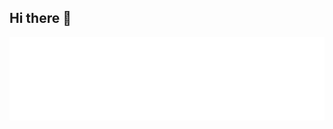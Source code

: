 ## Hi there 👋

<p align="center">
  <img src="https://raw.githubusercontent.com/zarifislam10/zarifislam10/main/readmebox.svg" alt="Readme Box"/>
</p>


<!--
**zarifislam10/zarifislam10** is a ✨ _special_ ✨ repository because its `README.md` (this file) appears on your GitHub profile.

Here are some ideas to get you started:

- 🔭 I’m currently working on ...
- 🌱 I’m currently learning ...
- 👯 I’m looking to collaborate on ...
- 🤔 I’m looking for help with ...
- 💬 Ask me about ...
- 📫 How to reach me: ...
- 😄 Pronouns: ...
- ⚡ Fun fact: ...
-->
